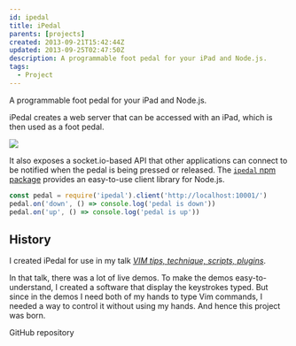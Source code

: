```yaml
---
id: ipedal
title: iPedal
parents: [projects]
created: 2013-09-21T15:42:44Z
updated: 2013-09-25T02:47:50Z
description: A programmable foot pedal for your iPad and Node.js.
tags:
  - Project
---
```


A programmable foot pedal for your iPad and Node.js.

iPedal creates a web server that can be accessed with an iPad, which is then used as a foot pedal.

![](/uploads/ipedal.jpeg)

It also exposes a socket.io-based API that other applications can connect to be notified when the pedal is being pressed or released. The [`ipedal` npm package](https://www.npmjs.com/package/ipedal) provides an easy-to-use client library for Node.js.

```js
const pedal = require('ipedal').client('http://localhost:10001/')
pedal.on('down', () => console.log('pedal is down'))
pedal.on('up', () => console.log('pedal is up'))
```

## History

I created iPedal for use in my talk <i>[VIM tips, technique, scripts, plugins](/p/vim-tips-technique-scripts-plugins/)</i>.

In that talk, there was a lot of live demos. To make the demos easy-to-understand, I created a software that display the keystrokes typed. But since in the demos I need both of my hands to type Vim commands, I needed a way to control it without using my hands. And hence this project was born.

<call-to-action href="https://github.com/dtinth/iPedal">
  GitHub repository
</call-to-action>
